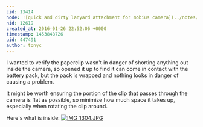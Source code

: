 ```yaml
---
cid: 13414
node: ![quick and dirty lanyard attachment for mobius camera](../notes/tonyc/01-26-2016/quick-and-dirty-lanyard-attachment-for-mobius-camera)
nid: 12619
created_at: 2016-01-26 22:52:06 +0000
timestamp: 1453848726
uid: 447491
author: tonyc
---
```


I wanted to verify the paperclip wasn't in danger of shorting anything out inside the camera, so opened it up to find it can come in contact with the battery pack, but the pack is wrapped and nothing looks in danger of causing a problem.

It might be worth ensuring the portion of the clip that passes through the camera is flat as possible, so minimize how much space it takes up, especially when rotating the clip around. 

Here's what is inside:
[![IMG_1304.JPG](//i.publiclab.org/system/images/photos/000/013/885/medium/IMG_1304.JPG)](//i.publiclab.org/system/images/photos/000/013/885/original/IMG_1304.JPG)
